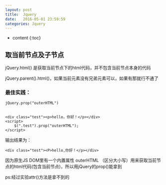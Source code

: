 ```yaml
---
layout: post
title:  Jquery
date:   2016-05-01 23:59:59
categories: Jquery
---
```


* content
{:toc}

## 取当前节点及子节点

jQuery.html() 是获取当前节点下的html代码，并不包含当前节点本身的代码

jQuery.parent().html()，如果当前元素没有兄弟元素可以，如果有那就行不通了

### 最佳实践：


	jQuery.prop("outerHTML")


	<div class="test"><p>hello，你好！</p></div>
	<script>
		$(".test").prop("outerHTML");
	</script>


输出结果为：


	<div class="test"><P>hello,你好！</p></div>



因为原生JS DOM里有一个内置属性 outerHTML （区分大小写）用来获取当前节点的html代码(包含当前节点)，所以用jQuery的prop()能拿到

ps:经过实验attr()方法是拿不到的

